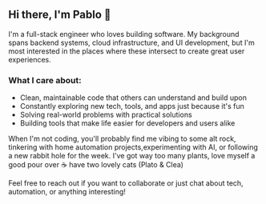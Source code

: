 ## Hi there, I'm Pablo 👋

I'm a full-stack engineer who loves building software. My background spans backend systems, cloud infrastructure, and UI development, but I'm most interested in the places where these intersect to create great user experiences.

### What I care about:
- Clean, maintainable code that others can understand and build upon
- Constantly exploring new tech, tools, and apps just because it's fun
- Solving real-world problems with practical solutions
- Building tools that make life easier for developers and users alike

When I'm not coding, you'll probably find me vibing to some alt rock, tinkering with home automation projects,experimenting with AI, or following a new rabbit hole for the week. I've got way too many plants, love myself a good pour over ☕ have two lovely cats (Plato & Clea)

Feel free to reach out if you want to collaborate or just chat about tech, automation, or anything interesting!

<!--
**pevd950/pevd950** is a ✨ _special_ ✨ repository because its `README.md` (this file) appears on your GitHub profile.

Here are some ideas to get you started:

- 🔭 I’m currently working on ...
- 🌱 I’m currently learning ...
- 👯 I’m looking to collaborate on ...
- 🤔 I’m looking for help with ...
- 💬 Ask me about ...
- 📫 How to reach me: ...
- 😄 Pronouns: ...
- ⚡ Fun fact: ...
-->
